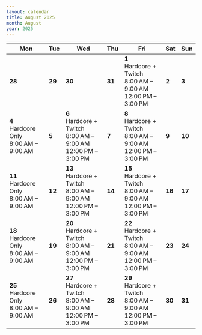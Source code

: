 ```yaml
---
layout: calendar
title: August 2025
month: August
year: 2025
---
```

| Mon | Tue | Wed | Thu | Fri | Sat | Sun |
| --- | --- | --- | --- | --- | --- | --- |
| **28** | **29** | **30** | **31** | **1**<br>Hardcore + Twitch<br>8:00 AM – 9:00 AM<br>12:00 PM – 3:00 PM | **2** | **3** |
| **4**<br>Hardcore Only<br>8:00 AM – 9:00 AM | **5** | **6**<br>Hardcore + Twitch<br>8:00 AM – 9:00 AM<br>12:00 PM – 3:00 PM | **7** | **8**<br>Hardcore + Twitch<br>8:00 AM – 9:00 AM<br>12:00 PM – 3:00 PM | **9** | **10** |
| **11**<br>Hardcore Only<br>8:00 AM – 9:00 AM | **12** | **13**<br>Hardcore + Twitch<br>8:00 AM – 9:00 AM<br>12:00 PM – 3:00 PM | **14** | **15**<br>Hardcore + Twitch<br>8:00 AM – 9:00 AM<br>12:00 PM – 3:00 PM | **16** | **17** |
| **18**<br>Hardcore Only<br>8:00 AM – 9:00 AM | **19** | **20**<br>Hardcore + Twitch<br>8:00 AM – 9:00 AM<br>12:00 PM – 3:00 PM | **21** | **22**<br>Hardcore + Twitch<br>8:00 AM – 9:00 AM<br>12:00 PM – 3:00 PM | **23** | **24** |
| **25**<br>Hardcore Only<br>8:00 AM – 9:00 AM | **26** | **27**<br>Hardcore + Twitch<br>8:00 AM – 9:00 AM<br>12:00 PM – 3:00 PM | **28** | **29**<br>Hardcore + Twitch<br>8:00 AM – 9:00 AM<br>12:00 PM – 3:00 PM | **30** | **31** |
